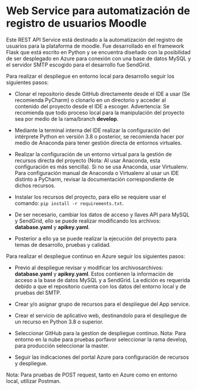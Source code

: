 # Web Service para automatización de registro de usuarios Moodle

Este REST API Service está destinado a la automatización del registro de usuarios para 
la plataforma de moodle. Fue desarrollado en el framework Flask que está escrito en Python 
y se encuentra diseñado con la posibilidad de ser desplegado en Azure para conexión con una
base de datos MySQL y el servidor SMTP escogido para el desarrollo fue SendGrid.

Para realizar el despliegue en entorno local para desarrollo seguir los siguientes pasos:

* Clonar el repositorio desde GitHub directamente desde el IDE a usar (Se recomienda 
  PyCharm) o clonarlo en un directorio y acceder al contenido del proyecto desde el IDE a 
  escoger. Advertencia: Se recomienda que todo proceso local para la manipulación del 
  proyecto sea por medio de la rama/branch **develop**.
  
* Mediante la terminal interna del IDE realizar la configuración del intérprete Python en
versión 3.8 o posterior, se recomienda hacer por medio de Anaconda para tener gestión 
  directa de entornos virtuales. 
  
* Realizar la configuración de un entorno virtual para la gestión de recursos directa del 
proyecto (Nota: Al usar Anaconda, esta configuración es más sencilla). Si no se usa 
  Anaconda, usar Virtualenv. Para configuración manual de Anaconda o Virtualenv al usar un
  IDE distinto a PyCharm, revisar la documentación correspondiente de dichos recursos.
  
* Instalar los recursos del proyecto, para ello se requiere usar el comando: 
`pip install -r requirements.txt`.
  
* De ser necesario, cambiar los datos de acceso y llaves API para MySQL y SendGrid, ello 
se puede realizar modificando los archivos: **database.yaml** y **apikey.yaml**.
  
* Posterior a ello ya se puede realizar la ejecución del proyecto para temas de desarrollo,
pruebas y calidad.
  

Para realizar el despliegue continuo en Azure seguir los siguientes pasos:

* Previo al despliegue revisar y modificar los archivosarchivos: **database.yaml** y **apikey.yaml**.
Estos contienen la información de acceso a la base de datos MySQL y a SendGrid. La edición
  es requerida debido a que el repositorio cuenta con los datos del entorno local y de
  pruebas del SMTP.

* Crear y/o asignar grupo de recursos para el despliegue del App service.

* Crear el servicio de aplicativo web, destinandolo para el despliegue de un recurso 
en Python 3.8 o superior.
  
* Seleccionar GitHub para la gestíon de despliegue continuo. Nota: Para entorno en la 
nube para pruebas porfavor seleccionar la rama develop, para producción seleccionar la
  master.
  
* Seguir las indicaciones del portal Azure para configuración de recursos y despliegue.


Nota: Para pruebas de POST request, tanto en Azure como en entorno local, utilizar Postman.
